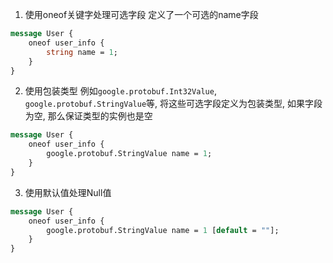 1. 使用oneof关键字处理可选字段
定义了一个可选的name字段
```protobuf
message User {
	oneof user_info {
		string name = 1;
	}
}
```

2. 使用包装类型
例如`google.protobuf.Int32Value`, `google.protobuf.StringValue`等, 将这些可选字段定义为包装类型, 如果字段为空, 那么保证类型的实例也是空

```protobuf
message User {
	oneof user_info {
		google.protobuf.StringValue name = 1;
	}
}
```

3. 使用默认值处理Null值
```protobuf
message User {
	oneof user_info {
		google.protobuf.StringValue name = 1 [default = ""];
	}
}
```
